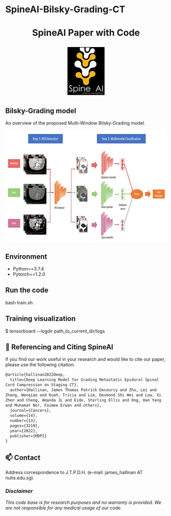 # SpineAI-Bilsky-Grading-CT
<h1 align="center">
  <p align="center">SpineAI Paper with Code</p>
  <img src="imgs/spineAI-logo.png" alt="SpineAI-logo" height="150">
</h1>


## Bilsky-Grading model
An overview of the proposed Multi-Window Bilsky-Grading model.
<div align=center><img height="350" src="imgs/model.png"></div>

## Environment

- Python==3.7.4
- Pytorch==1.2.0


## Run the code
bash train.sh

## Training visualization

$ tensorboard --logdir path_to_current_dir/logs


## 🤝 Referencing and Citing SpineAI

If you find our work useful in your research and would like to cite our paper, please use the following citation:

```
@article{hallinan2022deep,
  title={Deep Learning Model for Grading Metastatic Epidural Spinal Cord Compression on Staging CT},
  author={Hallinan, James Thomas Patrick Decourcy and Zhu, Lei and Zhang, Wenqiao and Kuah, Tricia and Lim, Desmond Shi Wei and Low, Xi Zhen and Cheng, Amanda JL and Eide, Sterling Ellis and Ong, Han Yang and Muhamat Nor, Faimee Erwan and others},
  journal={Cancers},
  volume={14},
  number={13},
  pages={3219},
  year={2022},
  publisher={MDPI}
}
```

## :mailbox: Contact

Address correspondence to J.T.P.D.H. (e-mail: james_hallinan AT nuhs.edu.sg)

### _Disclaimer_

_This code base is for research purposes and no warranty is provided. We are not responsible for any medical usage of our code._



